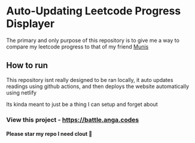 # Auto-Updating Leetcode Progress Displayer

The primary and only purpose of this repository is to give me a way to compare my leetcode progress to that of my friend [Munis](https://github.com/muniss950)

## How to run

This repository isnt really designed to be ran locally, it auto updates readings using github actions, and then deploys the website automatically using netlify

Its kinda meant to just be a thing I can setup and forget about

### View this project - **<https://battle.anga.codes>**

#### Please star my repo I need clout 🥺
